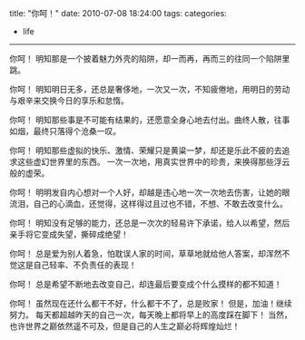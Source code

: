 title: "你呵！"
date: 2010-07-08 18:24:00
tags:
categories:
- life
---

你呵！
明知那是一个披着魅力外壳的陷阱，却一而再，再而三的往同一个陷阱里跳。

你呵！
明知明日无多，还总是奢侈地，一次又一次，不知疲倦地，用明日的劳动与艰辛来交换今日的享乐和怠惰。
<!-- more -->
你呵！
明知那些事是不可能有结果的，还愿意全身心地去付出。曲终人散，往事如烟，最终只落得个沧桑一叹。

你呵！
明知那些虚拟的快乐、激情、荣耀只是黄粱一梦，却还是乐此不疲的去追求这些虚幻世界里的东西。
一次一次地，用真实世界中的珍贵，来换得那些浮云般的虚荣。

你呵！
明明发自内心想对一个人好，却越是违心地一次一次地去伤害，让她的眼流泪，自己的心滴血，还觉得，这样得过且过也不错，不想、不敢去改变什么。

你呵！
明知没有足够的能力，还总是一次次的轻易许下承诺，给人以希望，然后亲手将它变成失望，撕碎成绝望！

你呵！
总是爱为别人着急，怕耽误人家的时间，草草地就给他人答案，却浑然不觉这是自己轻率、不负责任的表现！

你呵！
总是希望不断地去改变自己，却连最后要变成个什么摸样的都不知道！

你呵！
虽然现在还什么都干不好，什么都干不了，总是败家！
但是，加油！继续努力。
每天都超越昨天的自己一次，每天晚上都将早上的高度踩在脚下！
当然，也许世界之巅依然遥不可及，但是自己的人生之巅必将辉煌灿烂！